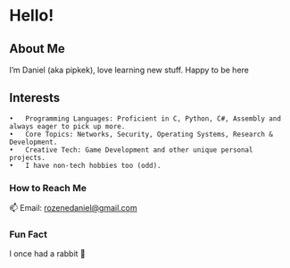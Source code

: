 # Hello!

## About Me

I’m Daniel (aka pipkek),
love learning new stuff.
Happy to be here

## Interests

	•	Programming Languages: Proficient in C, Python, C#, Assembly and always eager to pick up more.
	•	Core Topics: Networks, Security, Operating Systems, Research & Development.
	•	Creative Tech: Game Development and other unique personal projects.
    •	I have non-tech hobbies too (odd).
### How to Reach Me

📫 Email: rozenedaniel@gmail.com

### Fun Fact

I once had a rabbit 🐇
